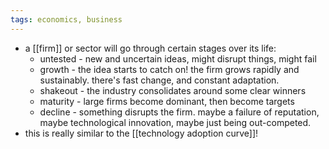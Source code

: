```yaml
---
tags: economics, business
---
```


- a [[firm]] or sector will go through certain stages over its life:
	- untested - new and uncertain ideas, might disrupt things, might fail
	- growth - the idea starts to catch on! the firm grows rapidly and sustainably. there's fast change, and constant adaptation.
	- shakeout - the industry consolidates around some clear winners
	- maturity - large firms become dominant, then become targets
	- decline - something disrupts the firm. maybe a failure of reputation, maybe technological innovation, maybe just being out-competed.
- this is really similar to the [[technology adoption curve]]!